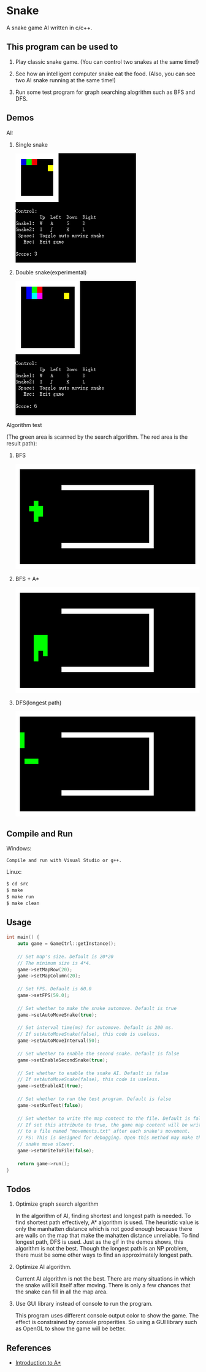 # Snake

A snake game AI written in c/c++.

## This program can be used to

1. Play classic snake game. (You can control two snakes at the same time!)

2. See how an intelligent computer snake eat the food. (Also, you can see two AI snake running at the same time!)

3. Run some test program for graph searching alogrithm such as BFS and DFS.
	
## Demos

AI:

1. Single snake

   ![](img/img_AI_1.gif)
   
2. Double snake(experimental)

   ![](img/img_AI_2.gif)
   
Algorithm test

(The green area is scanned by the search algorithm. The red area is the result path):

1. BFS

   ![](img/img_BFS.gif)

2. BFS + A*

   ![](img/img_Astar.gif)

3. DFS(longest path)

   ![](img/img_DFS.gif)

## Compile and Run

Windows:

	Compile and run with Visual Studio or g++.
	
Linux:

```bash
$ cd src
$ make
$ make run
$ make clean
```
	
## Usage

```c++
int main() {
    auto game = GameCtrl::getInstance();

    // Set map's size. Default is 20*20
    // The minimum size is 4*4.
    game->setMapRow(20);
    game->setMapColumn(20);

    // Set FPS. Default is 60.0
    game->setFPS(59.0);

    // Set whether to make the snake automove. Default is true
    game->setAutoMoveSnake(true);

    // Set interval time(ms) for automove. Default is 200 ms.
    // If setAutoMoveSnake(false), this code is useless.
    game->setAutoMoveInterval(50);

    // Set whether to enable the second snake. Default is false
    game->setEnableSecondSnake(true);

    // Set whether to enable the snake AI. Default is false
    // If setAutoMoveSnake(false), this code is useless.
    game->setEnableAI(true);

    // Set whether to run the test program. Default is false
    game->setRunTest(false);

    // Set whether to write the map content to the file. Default is false
    // If set this attribute to true, the game map content will be written
    // to a file named "movements.txt" after each snake's movement.
    // PS: This is designed for debugging. Open this method may make the
    // snake move slower.
    game->setWriteToFile(false);

    return game->run();
}
```

## Todos

1. Optimize graph search algorithm

   In the algorithm of AI, finding shortest and longest path is needed. To find shortest path effectively, A* algorithm is used. The heuristic value is only the manhatten distance which is not good enough because there are walls on the map that make the mahatten distance unreliable. To find longest path, DFS is used. Just as the gif in the demos shows, this algorithm is not the best. Though the longest path is an NP problem, there must be some other ways to find an approximately longest path.

2. Optimize AI algorithm.

   Current AI algorithm is not the best. There are many situations in which the snake will kill itself after moving. There is only a few chances that the snake can fill in all the map area.

3. Use GUI library instead of console to run the program.

   This program uses different console output color to show the game. The effect is constrained by console properities. So using a GUI library such as OpenGL to show the game will be better. 

## References

* [Introduction to A*](http://theory.stanford.edu/~amitp/GameProgramming/AStarComparison.html)
